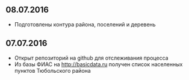 ## 08.07.2016

- Подготовлены контура района, поселений и деревень

## 07.07.2016

- Открыт репозиторий на github для отслеживания процесса
- Из базы ФИАС на http://basicdata.ru получен список населенных пунктов Тюбольского района 